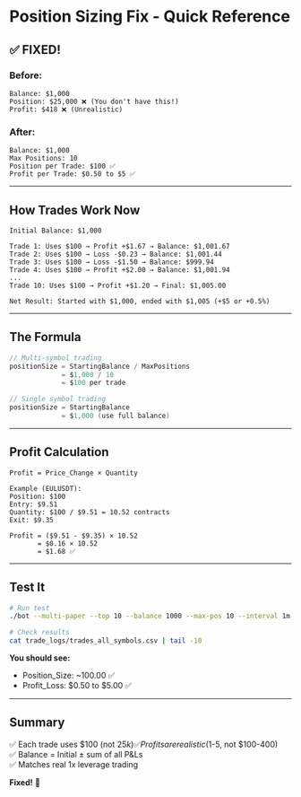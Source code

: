 # Position Sizing Fix - Quick Reference

## ✅ FIXED!

### Before:
```
Balance: $1,000
Position: $25,000 ❌ (You don't have this!)
Profit: $418 ❌ (Unrealistic)
```

### After:
```
Balance: $1,000
Max Positions: 10
Position per Trade: $100 ✅
Profit per Trade: $0.50 to $5 ✅
```

---

## How Trades Work Now

```
Initial Balance: $1,000

Trade 1: Uses $100 → Profit +$1.67 → Balance: $1,001.67
Trade 2: Uses $100 → Loss -$0.23 → Balance: $1,001.44
Trade 3: Uses $100 → Loss -$1.50 → Balance: $999.94
Trade 4: Uses $100 → Profit +$2.00 → Balance: $1,001.94
...
Trade 10: Uses $100 → Profit +$1.20 → Final: $1,005.00

Net Result: Started with $1,000, ended with $1,005 (+$5 or +0.5%)
```

---

## The Formula

```go
// Multi-symbol trading
positionSize = StartingBalance / MaxPositions
             = $1,000 / 10
             = $100 per trade

// Single symbol trading
positionSize = StartingBalance
             = $1,000 (use full balance)
```

---

## Profit Calculation

```
Profit = Price_Change × Quantity

Example (EULUSDT):
Position: $100
Entry: $9.51
Quantity: $100 / $9.51 = 10.52 contracts
Exit: $9.35

Profit = ($9.51 - $9.35) × 10.52
       = $0.16 × 10.52
       = $1.68 ✅
```

---

## Test It

```bash
# Run test
./bot --multi-paper --top 10 --balance 1000 --max-pos 10 --interval 1m --futures

# Check results
cat trade_logs/trades_all_symbols.csv | tail -10
```

**You should see:**
- Position_Size: ~100.00 ✅
- Profit_Loss: $0.50 to $5.00 ✅

---

## Summary

✅ Each trade uses $100 (not $25k)  
✅ Profits are realistic ($1-5, not $100-400)  
✅ Balance = Initial ± sum of all P&Ls  
✅ Matches real 1x leverage trading  

**Fixed!** 🎯
